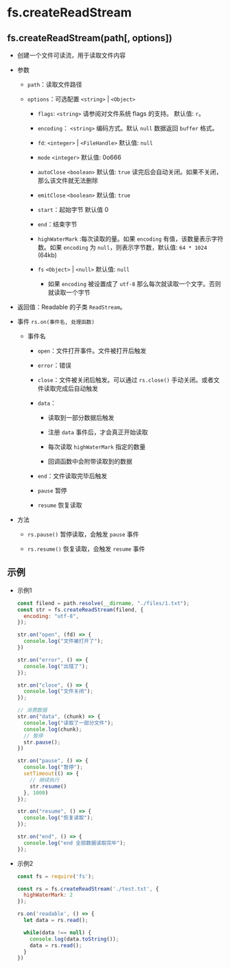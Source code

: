 # fs.createReadStream

## fs.createReadStream(path\[, options])

*   创建一个文件可读流，用于读取文件内容

*   参数

    *   `path`：读取文件路径

    *   `options`：可选配置 `<string>` | `<Object>`

        *   `flags`: `<string>` 请参阅对文件系统 flags 的支持。 默认值: `r`。

        *   `encoding`： `<string>` 编码方式。默认 `null` 数据返回 `buffer` 格式。

        *   `fd`: `<integer>` | `<FileHandle>` 默认值: `null`

        *   `mode` `<integer>` 默认值: 0o666

        *   `autoClose` `<boolean>` 默认值: `true` 读完后会自动关闭。如果不关闭，那么该文件就无法删除

        *   `emitClose` `<boolean>` 默认值: `true`

        *   `start`：起始字节 默认值 0

        *   `end`：结束字节

        *   `highWaterMark` :每次读取的量。如果 `encoding` 有值，该数量表示字符数。如果 `encoding` 为 `null`，则表示字节数，默认值: `64 * 1024` (64kb)

        *   `fs` `<Object>` | `<null>` 默认值: `null`

            *   如果 `encoding` 被设置成了 `utf-8` 那么每次就读取一个文字。否则就读取一个字节

*   返回值：Readable 的子类 `ReadStream`。

*   事件 `rs.on(事件名, 处理函数)`

    *   事件名

        *   `open`：文件打开事件。文件被打开后触发

        *   `error`：错误

        *   `close`：文件被关闭后触发。可以通过 `rs.close()` 手动关闭。或者文件读取完成后自动触发

        *   `data`：

            *   读取到一部分数据后触发

            *   注册 `data` 事件后，才会真正开始读取

            *   每次读取 `highWaterMark` 指定的数量

            *   回调函数中会附带读取到的数据

        *   `end`：文件读取完毕后触发

        *   `pause` 暂停

        *   `resume` 恢复读取

*   方法

    *   `rs.pause()` 暂停读取，会触发 `pause` 事件

    *   `rs.resume()` 恢复读取，会触发 `resume` 事件

## 示例

*   示例1

    ```javascript
    const filend = path.resolve(__dirname, "./files/1.txt");
    const str = fs.createReadStream(filend, {
      encoding: "utf-8",
    });

    str.on("open", (fd) => {
      console.log("文件被打开了");
    })

    str.on("error", () => {
      console.log("出错了");
    });

    str.on("close", () => {
      console.log("文件关闭");
    });

    // 消费数据
    str.on("data", (chunk) => {
      console.log("读取了一部分文件");
      console.log(chunk);
      // 暂停
      str.pause();
    })

    str.on("pause", () => {
      console.log("暂停");
      setTimeout(() => {
        // 继续执行
        str.resume()
      }, 1000)
    });

    str.on("resume", () => {
      console.log("恢复读取");
    });

    str.on("end", () => {
      console.log("end 全部数据读取完毕");
    });
    ```

*   示例2

    ```javascript
    const fs = require('fs');

    const rs = fs.createReadStream('./test.txt', {
      highWaterMark: 2
    });

    rs.on('readable', () => {
      let data = rs.read();

      while(data !== null) {
        console.log(data.toString());
        data = rs.read();
      }
    })
    ```
